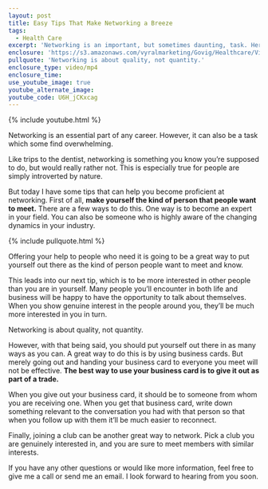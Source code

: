 ```yaml
---
layout: post
title: Easy Tips That Make Networking a Breeze
tags:
  - Health Care
excerpt: 'Networking is an important, but sometimes daunting, task. Here are some tips that can help.'
enclosure: 'https://s3.amazonaws.com/vyralmarketing/Govig/Healthcare/Videos/2017/Easy+Tips+That+Make+Networking+a+Breeze.mp4'
pullquote: 'Networking is about quality, not quantity.'
enclosure_type: video/mp4
enclosure_time:
use_youtube_image: true
youtube_alternate_image:
youtube_code: U6H_jCKxcag
---
```



{% include youtube.html %}

Networking is an essential part of any career. However, it can also be a task which some find overwhelming.&nbsp;

Like trips to the dentist, networking is something you know you’re supposed to do, but would really rather not. This is especially true for people are simply introverted by nature.

But today I have some tips that can help you become proficient at networking. First of all, **make yourself the kind of person that people want to meet.** There are a few ways to do this. One way is to become an expert in your field. You can also be someone who is highly aware of the changing dynamics in your industry.&nbsp;

{% include pullquote.html %}

Offering your help to people who need it is going to be a great way to put yourself out there as the kind of person people want to meet and know.

This leads into our next tip, which is to be more interested in other people than you are in yourself. Many people you’ll encounter in both life and business will be happy to have the opportunity to talk about themselves. When you show genuine interest in the people around you, they’ll be much more interested in you in turn.&nbsp;

Networking is about quality, not quantity.

However, with that being said, you should put yourself out there in as many ways as you can. A great way to do this is by using business cards. But merely going out and handing your business card to everyone you meet will not be effective. **The best way to use your business card is to give it out as part of a trade.**

When you give out your business card, it should be to someone from whom you are receiving one. When you get that business card, write down something relevant to the conversation you had with that person so that when you follow up with them it’ll be much easier to reconnect.&nbsp;

Finally, joining a club can be another great way to network. Pick a club you are genuinely interested in, and you are sure to meet members with similar interests.&nbsp;

If you have any other questions or would like more information, feel free to give me a call or send me an email. I look forward to hearing from you soon.
<br>&nbsp;